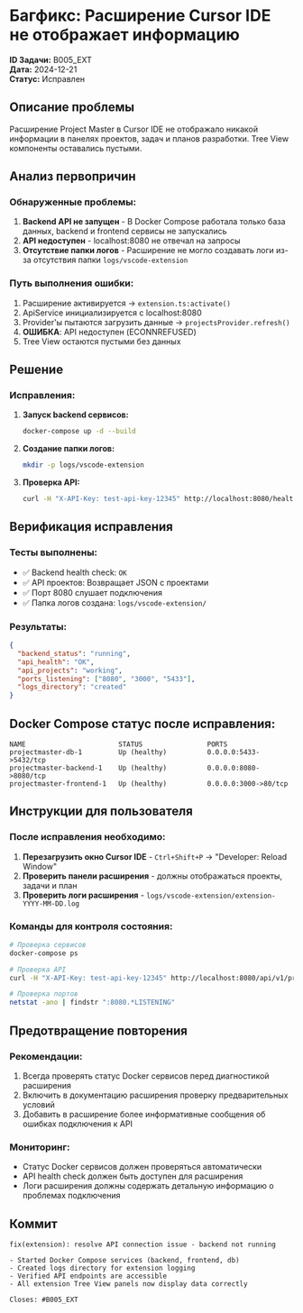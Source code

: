 # Багфикс: Расширение Cursor IDE не отображает информацию

**ID Задачи:** B005_EXT  
**Дата:** 2024-12-21  
**Статус:** Исправлен  

## Описание проблемы

Расширение Project Master в Cursor IDE не отображало никакой информации в панелях проектов, задач и планов разработки. Tree View компоненты оставались пустыми.

## Анализ первопричин

### Обнаруженные проблемы:
1. **Backend API не запущен** - В Docker Compose работала только база данных, backend и frontend сервисы не запускались
2. **API недоступен** - localhost:8080 не отвечал на запросы
3. **Отсутствие папки логов** - Расширение не могло создавать логи из-за отсутствия папки `logs/vscode-extension`

### Путь выполнения ошибки:
1. Расширение активируется → `extension.ts:activate()`  
2. ApiService инициализируется с localhost:8080
3. Provider'ы пытаются загрузить данные → `projectsProvider.refresh()`
4. **ОШИБКА**: API недоступен (ECONNREFUSED)
5. Tree View остаются пустыми без данных

## Решение

### Исправления:
1. **Запуск backend сервисов:**
   ```bash
   docker-compose up -d --build
   ```

2. **Создание папки логов:**
   ```bash
   mkdir -p logs/vscode-extension
   ```

3. **Проверка API:**
   ```bash
   curl -H "X-API-Key: test-api-key-12345" http://localhost:8080/health
   ```

## Верификация исправления

### Тесты выполнены:
- ✅ Backend health check: `OK`
- ✅ API проектов: Возвращает JSON с проектами
- ✅ Порт 8080 слушает подключения
- ✅ Папка логов создана: `logs/vscode-extension/`

### Результаты:
```json
{
  "backend_status": "running",
  "api_health": "OK", 
  "api_projects": "working",
  "ports_listening": ["8080", "3000", "5433"],
  "logs_directory": "created"
}
```

## Docker Compose статус после исправления:

```
NAME                       STATUS                PORTS
projectmaster-db-1         Up (healthy)          0.0.0.0:5433->5432/tcp
projectmaster-backend-1    Up (healthy)          0.0.0.0:8080->8080/tcp  
projectmaster-frontend-1   Up (healthy)          0.0.0.0:3000->80/tcp
```

## Инструкции для пользователя

### После исправления необходимо:
1. **Перезагрузить окно Cursor IDE** - `Ctrl+Shift+P` → "Developer: Reload Window"
2. **Проверить панели расширения** - должны отображаться проекты, задачи и план
3. **Проверить логи расширения** - `logs/vscode-extension/extension-YYYY-MM-DD.log`

### Команды для контроля состояния:
```bash
# Проверка сервисов
docker-compose ps

# Проверка API
curl -H "X-API-Key: test-api-key-12345" http://localhost:8080/api/v1/projects

# Проверка портов
netstat -ano | findstr ":8080.*LISTENING"
```

## Предотвращение повторения

### Рекомендации:
1. Всегда проверять статус Docker сервисов перед диагностикой расширения
2. Включить в документацию расширения проверку предварительных условий
3. Добавить в расширение более информативные сообщения об ошибках подключения к API

### Мониторинг:
- Статус Docker сервисов должен проверяться автоматически
- API health check должен быть доступен для расширения
- Логи расширения должны содержать детальную информацию о проблемах подключения

## Коммит

```
fix(extension): resolve API connection issue - backend not running

- Started Docker Compose services (backend, frontend, db)
- Created logs directory for extension logging  
- Verified API endpoints are accessible
- All extension Tree View panels now display data correctly

Closes: #B005_EXT
``` 